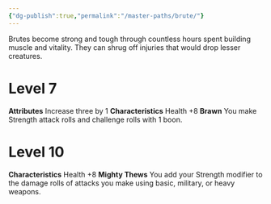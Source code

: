 ```yaml
---
{"dg-publish":true,"permalink":"/master-paths/brute/"}
---
```


Brutes become strong and tough through countless hours spent building muscle and vitality. They can shrug off injuries that would drop lesser creatures.
# Level 7
**Attributes** Increase three by 1
**Characteristics** Health +8
**Brawn** You make Strength attack rolls and challenge rolls with 1 boon.
# Level 10
**Characteristics** Health +8
**Mighty Thews** You add your Strength modifier to the damage rolls of attacks you make using basic, military, or heavy weapons.